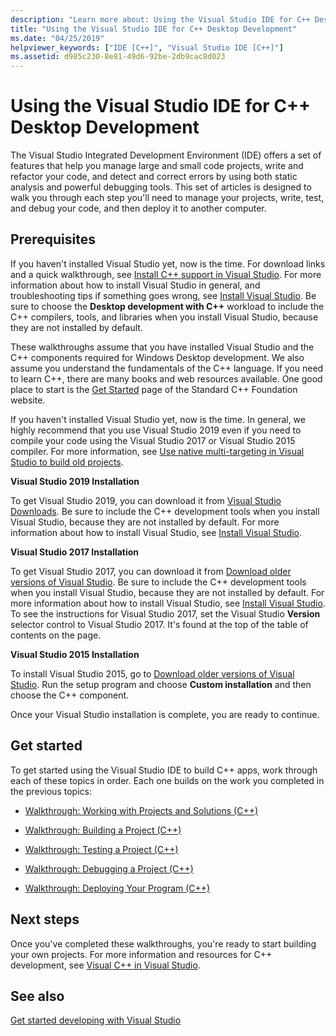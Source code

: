 ```yaml
---
description: "Learn more about: Using the Visual Studio IDE for C++ Desktop Development"
title: "Using the Visual Studio IDE for C++ Desktop Development"
ms.date: "04/25/2019"
helpviewer_keywords: ["IDE [C++]", "Visual Studio IDE [C++]"]
ms.assetid: d985c230-8e81-49d6-92be-2db9cac8d023
---
```

# Using the Visual Studio IDE for C++ Desktop Development

The Visual Studio Integrated Development Environment (IDE) offers a set of features that help you manage large and small code projects, write and refactor your code, and detect and correct errors by using both static analysis and powerful debugging tools. This set of articles is designed to walk you through each step you'll need to manage your projects, write, test, and debug your code, and then deploy it to another computer.

## Prerequisites

If you haven't installed Visual Studio yet, now is the time. For download links and a quick walkthrough, see [Install C++ support in Visual Studio](../build/vscpp-step-0-installation.md). For more information about how to install Visual Studio in general, and troubleshooting tips if something goes wrong, see [Install Visual Studio](/visualstudio/install/install-visual-studio). Be sure to choose the **Desktop development with C++** workload to include the C++ compilers, tools, and libraries when you install Visual Studio, because they are not installed by default.

These walkthroughs assume that you have installed Visual Studio and the C++ components required for Windows Desktop development. We also assume you understand the fundamentals of the C++ language. If you need to learn C++, there are many books and web resources available. One good place to start is the [Get Started](https://isocpp.org/get-started) page of the Standard C++ Foundation website.

If you haven't installed Visual Studio yet, now is the time. In general, we highly recommend that you use Visual Studio 2019 even if you need to compile your code using the Visual Studio 2017 or Visual Studio 2015 compiler. For more information, see [Use native multi-targeting in Visual Studio to build old projects](../porting/use-native-multi-targeting.md).

**Visual Studio 2019 Installation**

To get Visual Studio 2019, you can download it from [Visual Studio Downloads](https://www.visualstudio.com/downloads/). Be sure to include the C++ development tools when you install Visual Studio, because they are not installed by default. For more information about how to install Visual Studio, see [Install Visual Studio](/visualstudio/install/install-visual-studio).

**Visual Studio 2017 Installation**

To get Visual Studio 2017, you can download it from [Download older versions of Visual Studio](https://www.visualstudio.com/vs/older-downloads/). Be sure to include the C++ development tools when you install Visual Studio, because they are not installed by default. For more information about how to install Visual Studio, see [Install Visual Studio](/visualstudio/install/install-visual-studio). To see the instructions for Visual Studio 2017, set the Visual Studio **Version** selector control to Visual Studio 2017. It's found at the top of the table of contents on the page.

**Visual Studio 2015 Installation**

To install Visual Studio 2015, go to [Download older versions of Visual Studio](https://www.visualstudio.com/vs/older-downloads/). Run the setup program and choose **Custom installation** and then choose the C++ component.

Once your Visual Studio installation is complete, you are ready to continue.

## Get started

To get started using the Visual Studio IDE to build C++ apps, work through each of these topics in order. Each one builds on the work you completed in the previous topics:

- [Walkthrough: Working with Projects and Solutions (C++)](walkthrough-working-with-projects-and-solutions-cpp.md)

- [Walkthrough: Building a Project (C++)](walkthrough-building-a-project-cpp.md)

- [Walkthrough: Testing a Project (C++)](walkthrough-testing-a-project-cpp.md)

- [Walkthrough: Debugging a Project (C++)](walkthrough-debugging-a-project-cpp.md)

- [Walkthrough: Deploying Your Program (C++)](walkthrough-deploying-your-program-cpp.md)

## Next steps

Once you've completed these walkthroughs, you're ready to start building your own projects. For more information and resources for C++ development, see [Visual C++ in Visual Studio](../overview/visual-cpp-in-visual-studio.md).

## See also

[Get started developing with Visual Studio](/visualstudio/ide/get-started-developing-with-visual-studio)
